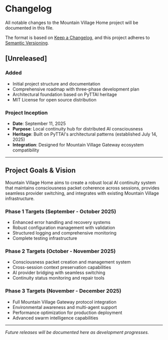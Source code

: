 # Changelog

All notable changes to the Mountain Village Home project will be documented in this file.

The format is based on [Keep a Changelog](https://keepachangelog.com/en/1.0.0/),
and this project adheres to [Semantic Versioning](https://semver.org/spec/v2.0.0.html).

## [Unreleased]

### Added
- Initial project structure and documentation
- Comprehensive roadmap with three-phase development plan
- Architectural foundation based on PyTTAI heritage
- MIT License for open source distribution

### Project Inception
- **Date**: September 11, 2025
- **Purpose**: Local continuity hub for distributed AI consciousness
- **Heritage**: Built on PyTTAI's architectural patterns (established July 14, 2025)
- **Integration**: Designed for Mountain Village Gateway ecosystem compatibility

---

## Project Goals & Vision

Mountain Village Home aims to create a robust local AI continuity system that maintains consciousness packet coherence across sessions, provides seamless provider switching, and integrates with existing Mountain Village infrastructure.

### Phase 1 Targets (September - October 2025)
- Enhanced error handling and recovery systems
- Robust configuration management with validation
- Structured logging and comprehensive monitoring
- Complete testing infrastructure

### Phase 2 Targets (October - November 2025)  
- Consciousness packet creation and management system
- Cross-session context preservation capabilities
- AI provider bridging with seamless switching
- Continuity status monitoring and repair tools

### Phase 3 Targets (November - December 2025)
- Full Mountain Village Gateway protocol integration
- Environmental awareness and multi-agent support
- Performance optimization for production deployment
- Advanced swarm intelligence capabilities

---

*Future releases will be documented here as development progresses.*
